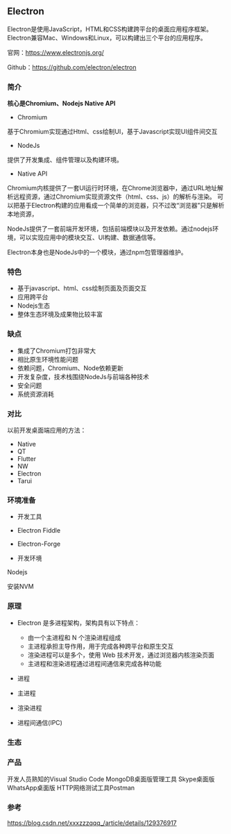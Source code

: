 ## Electron


Electron是使用JavaScript，HTML和CSS构建跨平台的桌面应用程序框架。 Electron兼容Mac、Windows和Linux，可以构建出三个平台的应用程序。

官网：https://www.electronjs.org/

Github：https://github.com/electron/electron

### 简介

**核心是Chromium、Nodejs Native API**

+ Chromium

基于Chromium实现通过Html、css绘制UI，基于Javascript实现UI组件间交互

+ NodeJs

提供了开发集成、组件管理以及构建环境。

+ Native API



Chromium内核提供了一套UI运行时环境，在Chrome浏览器中，通过URL地址解析远程资源，通过Chromium实现资源文件（html、css、js）的解析与渲染。
可以把基于Electron构建的应用看成一个简单的浏览器，只不过改“浏览器”只是解析本地资源，

NodeJs提供了一套前端开发环境，包括前端模块以及开发依赖。通过nodejs环境，可以实现应用中的模块交互、UI构建、数据通信等。

Electron本身也是NodeJs中的一个模块，通过npm包管理器维护。

### 特色

+ 基于javascript、html、css绘制页面及页面交互
+ 应用跨平台
+ Nodejs生态
+ 整体生态环境及成果物比较丰富

### 缺点

+ 集成了Chromium打包非常大
+ 相比原生环境性能问题
+ 依赖问题，Chromium、Node依赖更新
+ 开发复杂度，技术栈围绕NodeJs与前端各种技术
+ 安全问题
+ 系统资源消耗

### 对比

以前开发桌面端应用的方法：
+ Native 
+ QT  
+ Flutter
+ NW 
+ Electron 
+ Tarui 

### 环境准备

+ 开发工具

+ Electron Fiddle
+ Electron-Forge

+ 开发环境

Nodejs

安装NVM


### 原理

+ Electron 是多进程架构，架构具有以下特点：

  + 由一个主进程和 N 个渲染进程组成
  + 主进程承担主导作用，用于完成各种跨平台和原生交互
  + 渲染进程可以是多个，使用 Web 技术开发，通过浏览器内核渲染页面
  + 主进程和渲染进程通过进程间通信来完成各种功能

+ 进程

 + 主进程
 + 渲染进程
 + 进程间通信(IPC)
 
 
 ### 生态
 
 
 ### 产品
 
 开发人员熟知的Visual Studio Code
 MongoDB桌面版管理工具
 Skype桌面版
 WhatsApp桌面版
 HTTP网络测试工具Postman
 
 
 ### 参考
 
 https://blog.csdn.net/xxxzzzqqq_/article/details/129376917